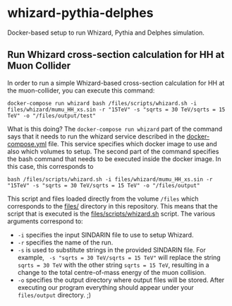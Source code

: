 # whizard-pythia-delphes
Docker-based setup to run Whizard, Pythia and Delphes simulation.

## Run Whizard cross-section calculation for HH at Muon Collider
In order to run a simple Whizard-based cross-section calculation for HH at the muon-collider, you can execute this command:
```
docker-compose run whizard bash /files/scripts/whizard.sh -i files/whizard/mumu_HH_xs.sin -r "15TeV" -s "sqrts = 30 TeV/sqrts = 15 TeV" -o "/files/output/test"
```
What is this doing? The `docker-compose run whizard` part of the command says that it needs to run the whizard service described in the [docker-compose.yml](docker-compose.yml) file. This service specifies which docker image to use and also which volumes to setup. The second part of the command specifies the bash command that needs to be executed inside the docker image. In this case, this corresponds to
```
bash /files/scripts/whizard.sh -i files/whizard/mumu_HH_xs.sin -r "15TeV" -s "sqrts = 30 TeV/sqrts = 15 TeV" -o "/files/output"
```
This script and files loaded directly from the volume `/files` which corresponds to the [files/](files/) directory in this repository. This means that the script that is executed is the [files/scripts/whizard.sh](files/scripts/whizard.sh) script. The various arguments correspond to:
  
- `-i` specifies the input SINDARIN file to use to setup Whizard.
- `-r` specifies the name of the run.
- `-s` is used to substitute strings in the provided SINDARIN file. For example, ` -s "sqrts = 30 TeV/sqrts = 15 TeV"` will replace the string `sqrts = 30 TeV` with the other string `sqrts = 15 TeV`, resulting in a change to the total centre-of-mass energy of the muon collision.
- `-o` specifies the output directory where output files will be stored. After executing our program everything should appear under your `files/output` directory. ;)
